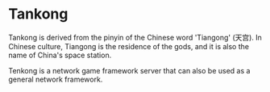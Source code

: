 # Tankong
Tankong is derived from the pinyin of the Chinese word 'Tiangong' (天宫). In Chinese culture, Tiangong is the residence of the gods, and it is also the name of China's space station.

Tenkong is a network game framework server that can also be used as a general network framework.